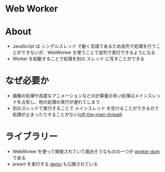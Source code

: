 # Web Worker

# About
- JavaScript は シングルスレッド で動く言語であるため並列で処理を行うことができないが、WebWorker を使うことで並列で実行できるようになる
- Worker を起動することで処理を別の スレッド に写すことができる

# なぜ必要か
- 画像の処理や高度なアニメーションなどの計算量の多い処理はメインスレッドを占有し、他の処理の実行が遅れてしまう
- 別のスレッドで実行することで メインスレッド を空けることができるので処理が止まったりすることがない([off-the-main-thread](https://yosuke-furukawa.hatenablog.com/entry/2019/12/31/050438))

# ライブラリー
- WebWorker を使って開発されていて面白そうなものの一つが [worker-dom](https://github.com/ampproject/worker-dom)である
- preact を実行する [demo](https://github.com/ampproject/worker-dom/tree/master/demo/preact-todomvc) も公開されている 
